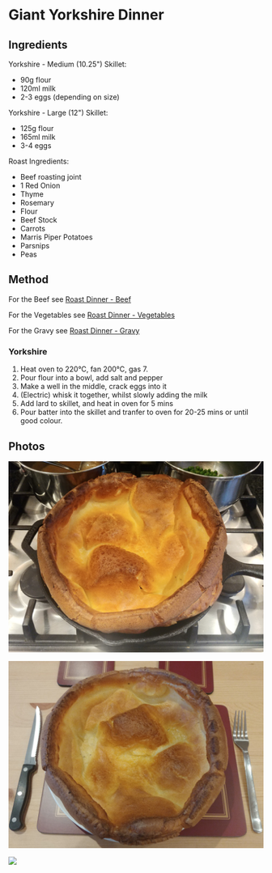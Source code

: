 # Giant Yorkshire Dinner

## Ingredients

Yorkshire - Medium (10.25") Skillet:
- 90g flour
- 120ml milk
- 2-3 eggs (depending on size)

Yorkshire - Large (12") Skillet:
- 125g flour
- 165ml milk
- 3-4 eggs

Roast Ingredients:
- Beef roasting joint
- 1 Red Onion
- Thyme
- Rosemary
- Flour
- Beef Stock
- Carrots
- Marris Piper Potatoes
- Parsnips
- Peas

## Method

For the Beef see [Roast Dinner - Beef](./roast_dinner.md#beef) 

For the Vegetables see [Roast Dinner - Vegetables](./roast_dinner.md#vegetables) 

For the Gravy see [Roast Dinner - Gravy](./roast_dinner.md#gravy) 

### Yorkshire

1. Heat oven to 220°C, fan 200°C, gas 7.
2. Pour flour into a bowl, add salt and pepper
3. Make a well in the middle, crack eggs into it
4. (Electric) whisk it together, whilst slowly adding the milk
5. Add lard to skillet, and heat in oven for 5 mins
6. Pour batter into the skillet and tranfer to oven for 20-25 mins or until good colour.

## Photos

![](../images/giant_yorkshire_dinner_1.jpg)

![](../images/giant_yorkshire_dinner_2.jpg)

![](../images/giant_yorkshire_dinner_3.jpg)
